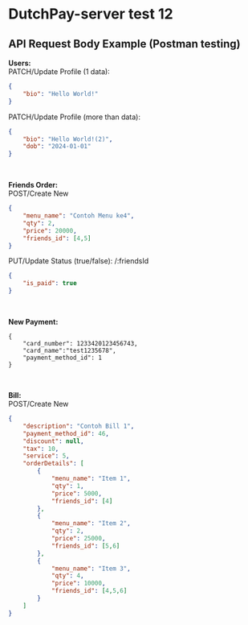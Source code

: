 # DutchPay-server test 12

## API Request Body Example (Postman testing)

**Users:**
<br>
PATCH/Update Profile (1 data):
```JSON
{
    "bio": "Hello World!"
}
```
PATCH/Update Profile (more than data):
```JSON
{
    "bio": "Hello World!(2)",
    "dob": "2024-01-01"
}
```
<br>

**Friends Order:**
<br>
POST/Create New
```JSON
{
    "menu_name": "Contoh Menu ke4",
    "qty": 2,
    "price": 20000,
    "friends_id": [4,5]
}
```
PUT/Update Status (true/false): /:friendsId
```JSON
{
    "is_paid": true
}
```
<br>

**New Payment:**
<br>
```
{
    "card_number": 1233420123456743,
    "card_name":"test1235678",
    "payment_method_id": 1
}
```
<br>

**Bill:**
<br>
POST/Create New
```JSON
{
    "description": "Contoh Bill 1",
    "payment_method_id": 46,
    "discount": null,
    "tax": 10,
    "service": 5,
    "orderDetails": [
        {
            "menu_name": "Item 1",
            "qty": 1,
            "price": 5000,
            "friends_id": [4]
        },
        {
            "menu_name": "Item 2",
            "qty": 2,
            "price": 25000,
            "friends_id": [5,6]
        },
        {
            "menu_name": "Item 3",
            "qty": 4,
            "price": 10000,
            "friends_id": [4,5,6]
        }
    ]
}
```
<br>
